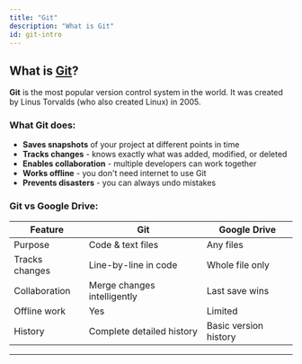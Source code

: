 ```yaml
---
title: "Git"
description: "What is Git"
id: git-intro
---
```


## What is [Git](https://git-scm.com/)?

**Git** is the most popular version control system in the world. It was created by Linus Torvalds (who also created Linux) in 2005.

### What Git does:

- **Saves snapshots** of your project at different points in time
- **Tracks changes** - knows exactly what was added, modified, or deleted
- **Enables collaboration** - multiple developers can work together
- **Works offline** - you don't need internet to use Git
- **Prevents disasters** - you can always undo mistakes

### Git vs Google Drive:

| Feature | Git | Google Drive |
|---------|-----|--------------|
| Purpose | Code & text files | Any files |
| Tracks changes | Line-by-line in code | Whole file only |
| Collaboration | Merge changes intelligently | Last save wins |
| Offline work | Yes | Limited |
| History | Complete detailed history | Basic version history |

---